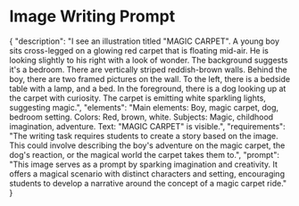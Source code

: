 # Image Writing Prompt

{
  "description": "I see an illustration titled \"MAGIC CARPET\". A young boy sits cross-legged on a glowing red carpet that is floating mid-air. He is looking slightly to his right with a look of wonder. The background suggests it's a bedroom. There are vertically striped reddish-brown walls. Behind the boy, there are two framed pictures on the wall. To the left, there is a bedside table with a lamp, and a bed. In the foreground, there is a dog looking up at the carpet with curiosity. The carpet is emitting white sparkling lights, suggesting magic.",
  "elements": "Main elements: Boy, magic carpet, dog, bedroom setting. Colors: Red, brown, white. Subjects: Magic, childhood imagination, adventure. Text: \"MAGIC CARPET\" is visible.",
  "requirements": "The writing task requires students to create a story based on the image. This could involve describing the boy's adventure on the magic carpet, the dog's reaction, or the magical world the carpet takes them to.",
  "prompt": "This image serves as a prompt by sparking imagination and creativity. It offers a magical scenario with distinct characters and setting, encouraging students to develop a narrative around the concept of a magic carpet ride."
}